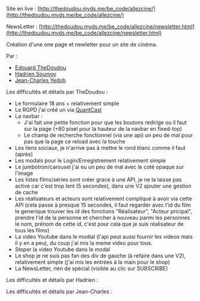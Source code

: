 Site en live : [http://thedoudou.myds.me/be_code/allezcine/](http://thedoudou.myds.me/be_code/allezcine/)

NewsLetter : [http://thedoudou.myds.me/be_code/allezcine/newsletter.html](http://thedoudou.myds.me/be_code/allezcine/newsletter.html)

Création d'une one page et newletter pour un site de cinéma.

Par :
- [Edouard TheDoudou](https://github.com/TheDoudou)
- [Hadrien Soumoy](https://github.com/hadribecode)
- [Jean-Charles Yedoh](https://github.com/jeancharlesyedoh)

Les difficultés et détails par TheDoudou :
- Le formulaire 18 ans + relativement simple
- Le RGPD j'ai créé un via [QuantCast](https://www.quantcast.com/)
- La navbar :
    - J'ai fait une petite fonction pour que les boutons redirige ou il faut sur la page (+80 pixel pour la hauteur de la navbar en fixed-top)
    - Le champ de recherche fonctionnel (via une api) un peu de mal pour pas que la page ce reload avec la touche <Enter>
- Les liens sociaux, je n'arrive pas à mettre le rond blanc comme il faut (après)
- Les modals pour le Login/Enregistrement relativement simple
- Le jumbotron/carousel j'ai eu un peu de mal avec le coté opaque sur l'image
- Les listes films/séries sont créer grace à une API, je ne la laisse pas active car c'est trop lent (5 secondes), dans une V2 ajouter une gestion de cache
- Les réalisateurs et acteurs sont relativement compliqué à avoir via cette API (cela passe à presque 15 secondes, il faut regarder avec l'id du film le generique trouver les id des fonctions "Réalisateur", "Acteur pricipal", prendre l'id de la personne et chercher à nouveau parmi les personnes le nom, prénom de cette id, c'est pour cela que je suis réalisateur de tous les films)
- La video Youtube dans le modial (l'api peut aussi fournir les videos mais il y en a peu), du coup j'ai mis la meme video pour tous.
- Stoper la video Youtube dans le modal
- Le shop je ne suis pas fan des div de gauche (à refaire dans une V2), relativement simple (j'ai mis les entrées à la main pour le shop)
- La NewsLetter, rien de spécial (visible au clic sur SUBSCRIBE)

Les difficultés et détails par Hadrien :

Les difficultés et détails par Jean-Charles :
